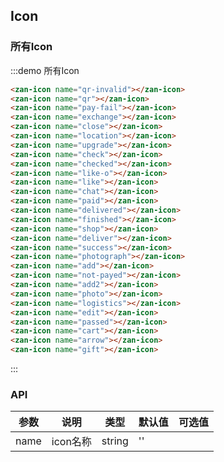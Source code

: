 <style>
@component-namespace demo {
  @b icon {

    .zan-icon {
      margin: 10px;
      font-size: 45px;
    }
  }
} 
</style>

## Icon

### 所有Icon

:::demo 所有Icon
```html
<zan-icon name="qr-invalid"></zan-icon>
<zan-icon name="qr"></zan-icon>
<zan-icon name="pay-fail"></zan-icon>
<zan-icon name="exchange"></zan-icon>
<zan-icon name="close"></zan-icon>
<zan-icon name="location"></zan-icon>
<zan-icon name="upgrade"></zan-icon>
<zan-icon name="check"></zan-icon>
<zan-icon name="checked"></zan-icon>
<zan-icon name="like-o"></zan-icon>
<zan-icon name="like"></zan-icon>
<zan-icon name="chat"></zan-icon>
<zan-icon name="paid"></zan-icon>
<zan-icon name="delivered"></zan-icon>
<zan-icon name="finished"></zan-icon>
<zan-icon name="shop"></zan-icon>
<zan-icon name="deliver"></zan-icon>
<zan-icon name="success"></zan-icon>
<zan-icon name="photograph"></zan-icon>
<zan-icon name="add"></zan-icon>
<zan-icon name="not-payed"></zan-icon>
<zan-icon name="add2"></zan-icon>
<zan-icon name="photo"></zan-icon>
<zan-icon name="logistics"></zan-icon>
<zan-icon name="edit"></zan-icon>
<zan-icon name="passed"></zan-icon>
<zan-icon name="cart"></zan-icon>
<zan-icon name="arrow"></zan-icon>
<zan-icon name="gift"></zan-icon>
```
:::

### API

| 参数       | 说明      | 类型       | 默认值       | 可选值       |
|-----------|-----------|-----------|-------------|-------------|
| name | icon名称 | string  | '' |   |
